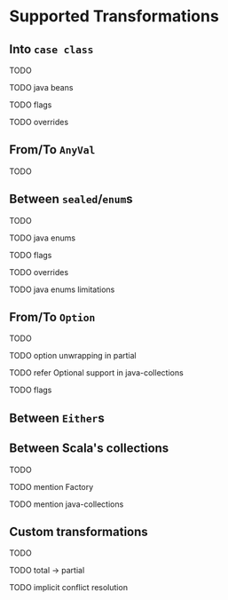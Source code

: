 # Supported Transformations

## Into `case class`

TODO

TODO java beans

TODO flags

TODO overrides

## From/To `AnyVal`

TODO

## Between `sealed`/`enum`s

TODO

TODO java enums

TODO flags

TODO overrides

TODO java enums limitations

## From/To `Option`

TODO

TODO option unwrapping in partial

TODO refer Optional support in java-collections

TODO flags

## Between `Either`s

## Between Scala's collections

TODO

TODO mention Factory

TODO mention java-collections

## Custom transformations

TODO

TODO total -> partial

TODO implicit conflict resolution

